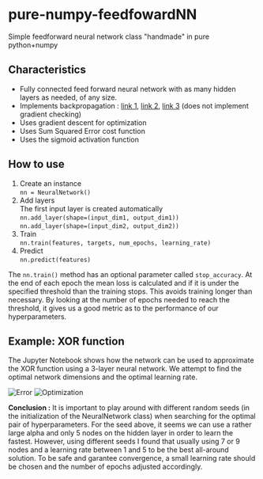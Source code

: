 # pure-numpy-feedfowardNN
Simple feedforward neural network class "handmade" in pure python+numpy

## Characteristics
* Fully connected feed forward neural network with as many hidden layers as needed, of any size.
* Implements backpropagation : [link 1](http://neuralnetworksanddeeplearning.com/chap2.html), [link 2](https://www.youtube.com/watch?v=TrxeIv7RD_0&t=109s), [link 3](https://www.youtube.com/watch?v=CaRzkVaC_rs) 
  (does not implement gradient checking)
* Uses gradient descent for optimization
* Uses Sum Squared Error cost function
* Uses the sigmoid activation function

## How to use
1. Create an instance  
  `nn = NeuralNetwork()`
2. Add layers  
  The first input layer is created automatically  
  `nn.add_layer(shape=(input_dim1, output_dim1))`  
  `nn.add_layer(shape=(input_dim2, output_dim2))`
3. Train  
  `nn.train(features, targets, num_epochs, learning_rate)`
4. Predict  
  `nn.predict(features)`
  
The `nn.train()` method has an optional parameter called `stop_accuracy`. At the end of each epoch the mean loss is calculated and if it is under the specified threshold than the training stops. This avoids training longer than necessary. By looking at the number of epochs needed to reach the threshold, it gives us a good metric as to the performance of our hyperparameters.

## Example: XOR function
The Jupyter Notebook shows how the network can be used to approximate the XOR function using a 3-layer neural network. We attempt to find the optimal network dimensions and the optimal learning rate.

![Error](https://github.com/ludobouan/pure-numpy-feedfowardNN/blob/master/example/error_rate.png)
![Optimization](https://github.com/ludobouan/pure-numpy-feedfowardNN/blob/master/example/optimization.png)


**Conclusion :** It is important to play around with different random seeds (in the initialization of the NeuralNetwork class) when searching for the optimal pair of hyperparameters. For the seed above, it seems we can use a rather large alpha and only 5 nodes on the hidden layer in order to learn the fastest. However, using different seeds I found that usually using 7 or 9 nodes and a learning rate between 1 and 5 to be the best all-around solution.
To be safe and garantee convergence, a small learning rate should be chosen and the number of epochs adjusted accordingly.
